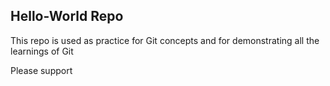 ## Hello-World Repo

This repo is used as practice for Git concepts and for demonstrating all the learnings of Git

Please support
